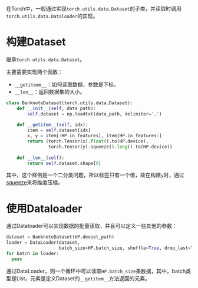 在Torch中，一般通过实现`torch.utils.data.Dataset`的子类，并读取时调用`torch.utils.data.Dataloader`的实现。

# 构建Dataset

继承`torch.utils.data.Dataset`。

主要需要实现两个函数：
- `__getitemm__`：如何读取数据，参数是下标。
- `__len__`：返回数据集的大小。
```python
class BanknoteDataset(torch.utils.data.Dataset):  
    def __init__(self, data_path):  
        self.dataset = np.loadtxt(data_path, delimiter=',')  
  
    def __getitem__(self, idx):  
        item = self.dataset[idx]  
        x, y = item[:HP.in_features], item[HP.in_features:]  
        return (torch.Tensor(x).float().to(HP.device),  
                torch.Tensor(y).squeeze().long().to(HP.device))  
  
    def __len__(self):  
        return self.dataset.shape[0]
```

其中，这个样例是一个二分类问题，所以标签只有一个值，故在构建`y`时，通过[squeeze](维度变换.md#squeeze)来将维度压缩。

# 使用Dataloader

通过Dataloader可以实现数据的批量读取，并且可以定义一些其他的参数：
```python
dataset = BanknoteDataset(HP.devset_path)  
loader = DataLoader(dataset, 
					batch_size=HP.batch_size, shuffle=True, drop_last=True)
for batch in loader:
  pass
```

通过DataLoader，则一个循环中可以读取`HP.batch_size`条数据，其中，batch类型是List，元素是定义Dataset的`__getitem__`方法返回的元素。